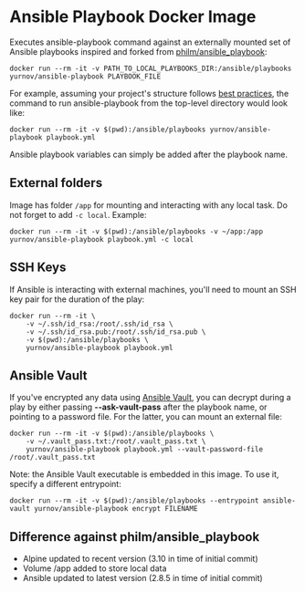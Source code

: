 # Ansible Playbook Docker Image

Executes ansible-playbook command against an externally mounted set of Ansible playbooks inspired and forked from [philm/ansible_playbook](https://github.com/philm/ansible_playbook/):

```
docker run --rm -it -v PATH_TO_LOCAL_PLAYBOOKS_DIR:/ansible/playbooks yurnov/ansible-playbook PLAYBOOK_FILE
```

For example, assuming your project's structure follows [best practices](http://docs.ansible.com/ansible/playbooks_best_practices.html#directory-layout), the command to run ansible-playbook from the top-level directory would look like:

```
docker run --rm -it -v $(pwd):/ansible/playbooks yurnov/ansible-playbook playbook.yml
```

Ansible playbook variables can simply be added after the playbook name.

## External folders

Image has folder `/app` for mounting and interacting with any local task. Do not forget to add `-c local`. Example:

```
docker run --rm -it -v $(pwd):/ansible/playbooks -v ~/app:/app yurnov/ansible-playbook playbook.yml -c local
``` 
## SSH Keys

If Ansible is interacting with external machines, you'll need to mount an SSH key pair for the duration of the play:

```
docker run --rm -it \
    -v ~/.ssh/id_rsa:/root/.ssh/id_rsa \
    -v ~/.ssh/id_rsa.pub:/root/.ssh/id_rsa.pub \
    -v $(pwd):/ansible/playbooks \
    yurnov/ansible-playbook playbook.yml
```

## Ansible Vault

If you've encrypted any data using [Ansible Vault](http://docs.ansible.com/ansible/playbooks_vault.html), you can decrypt during a play by either passing **--ask-vault-pass** after the playbook name, or pointing to a password file. For the latter, you can mount an external file:

```
docker run --rm -it -v $(pwd):/ansible/playbooks \
    -v ~/.vault_pass.txt:/root/.vault_pass.txt \
    yurnov/ansible-playbook playbook.yml --vault-password-file /root/.vault_pass.txt
```                    

Note: the Ansible Vault executable is embedded in this image. To use it, specify a different entrypoint:

```
docker run --rm -it -v $(pwd):/ansible/playbooks --entrypoint ansible-vault yurnov/ansible-playbook encrypt FILENAME
```

## Difference against philm/ansible_playbook

* Alpine updated to recent version (3.10 in time of initial commit)
* Volume /app added to store local data
* Ansible updated to latest version (2.8.5 in time of initial commit)